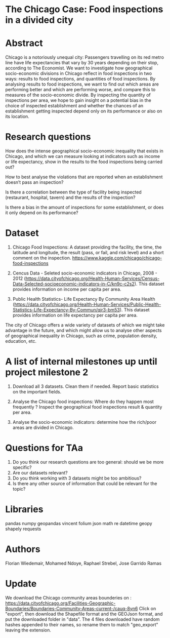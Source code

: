 # The Chicago Case: Food inspections in a divided city

# Abstract
Chicago is a notoriously unequal city: Passengers travelling on its red metro line have life expectancies that vary by 30 years depending on their stop, according to The Economist. We want to investigate how geographical socio-economic divisions in Chicago reflect in food inspections in two ways: results to food inspections, and quantities of food inspections. By analysing results to food inspections, we want to find out which areas are performing better and which are performing worse, and compare this to measures of the socio-economic divide. By inspecting the quantity of inspections per area, we hope to gain insight on a potential bias in the choice of inspected establishment and whether the chances of an establishment getting inspected depend only on its performance or also on its location.


# Research questions
How does the intense geographical socio-economic inequality that exists in Chicago, and which we can measure looking at indicators such as income or life expectancy, show in the results to the food inspections being carried out?  

How to best analyse the violations that are reported when an establishment doesn’t pass an inspection?

Is there a correlation between the type of facility being inspected (restaurant, hospital, tavern) and the results of the inspection?

Is there a bias in the amount of inspections for some establishment, or does it only depend on its performance?

# Dataset
1) Chicago Food Inspections: A dataset providing the facility, the time, the latitude and longitude, the result (pass, or fail, and risk level) and a short comment on the inspection.
https://www.kaggle.com/chicago/chicago-food-inspections

2) Cencus Data - Seleted socio-economic indicators in Chicago, 2008 - 2012 (https://data.cityofchicago.org/Health-Human-Services/Census-Data-Selected-socioeconomic-indicators-in-C/kn9c-c2s2). This dataset provides information on income per capita per area.

3) Public Health Statistics- Life Expectancy By Community Area Health (https://data.cityofchicago.org/Health-Human-Services/Public-Health-Statistics-Life-Expectancy-By-Commun/qjr3-bm53). This dataset provides information on life expectancy per capita per area.

The city of Chicago offers a wide variety of datasets of which we might take advantage in the future, and which might allow us to analyse other aspects of geographical inequality in Chicago, such as crime, population density, education, etc.

# A list of internal milestones up until project milestone 2
1) Download all 3 datasets. Clean them if needed. Report basic statistics on the important fields.

2) Analyse the Chicago food inspections: Where do they happen most frequently ? Inspect the geographical food inspections result & quantity per area.

3) Analyse the socio-economic indicators: determine how the rich/poor areas are divided in Chicago.

# Questions for TAa
1) Do you think our research questions are too general: should we be more specific?
2) Are our datasets relevant?
3) Do you think working with 3 datasets might be too ambitious?
4) Is there any other source of information that could be relevant for the topic?

# Libraries
pandas
numpy
geopandas
vincent
folium
json
math
re
datetime
geopy
shapely
requests

# Authors
Florian Wiedemair, Mohamed Ndoye, Raphael Strebel, Jose Garrido Ramas

# Update 
We download the Chicago community areas bounderies on :
https://data.cityofchicago.org/Facilities-Geographic-Boundaries/Boundaries-Community-Areas-current-/cauq-8yn6
Click on "export", then download the Shapefile format and the GEOJson format, and put the downloaded folder in "data". The 4 files downloaded have random hashes appended to their names, so rename them to match "geo_export" leaving the extension.
